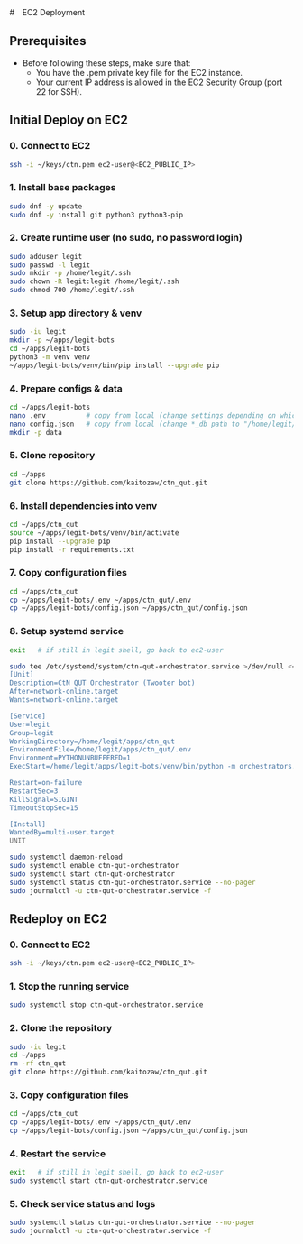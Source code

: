 #　EC2 Deployment

## Prerequisites
- Before following these steps, make sure that:
    - You have the .pem private key file for the EC2 instance.
    - Your current IP address is allowed in the EC2 Security Group (port 22 for SSH).

## Initial Deploy on EC2

### 0. Connect to EC2
```bash
ssh -i ~/keys/ctn.pem ec2-user@<EC2_PUBLIC_IP>
```

### 1. Install base packages
```bash
sudo dnf -y update
sudo dnf -y install git python3 python3-pip
```

### 2. Create runtime user (no sudo, no password login)
```bash
sudo adduser legit
sudo passwd -l legit
sudo mkdir -p /home/legit/.ssh
sudo chown -R legit:legit /home/legit/.ssh
sudo chmod 700 /home/legit/.ssh
```

### 3. Setup app directory & venv
```bash
sudo -iu legit
mkdir -p ~/apps/legit-bots
cd ~/apps/legit-bots
python3 -m venv venv
~/apps/legit-bots/venv/bin/pip install --upgrade pip
```

### 4. Prepare configs & data
```bash
cd ~/apps/legit-bots
nano .env          # copy from local (change settings depending on which bots to run)
nano config.json   # copy from local (change *_db path to "/home/legit/apps/legit-bots/data/*_db")
mkdir -p data
```

### 5. Clone repository
```bash
cd ~/apps
git clone https://github.com/kaitozaw/ctn_qut.git
```

### 6. Install dependencies into venv
```bash
cd ~/apps/ctn_qut
source ~/apps/legit-bots/venv/bin/activate
pip install --upgrade pip
pip install -r requirements.txt
```

### 7. Copy configuration files
```bash
cd ~/apps/ctn_qut
cp ~/apps/legit-bots/.env ~/apps/ctn_qut/.env
cp ~/apps/legit-bots/config.json ~/apps/ctn_qut/config.json
```

### 8. Setup systemd service
```bash
exit   # if still in legit shell, go back to ec2-user
```

```bash
sudo tee /etc/systemd/system/ctn-qut-orchestrator.service >/dev/null <<'UNIT'
[Unit]
Description=CtN QUT Orchestrator (Twooter bot)
After=network-online.target
Wants=network-online.target

[Service]
User=legit
Group=legit
WorkingDirectory=/home/legit/apps/ctn_qut
EnvironmentFile=/home/legit/apps/ctn_qut/.env
Environment=PYTHONUNBUFFERED=1
ExecStart=/home/legit/apps/legit-bots/venv/bin/python -m orchestrators.orchestrator

Restart=on-failure
RestartSec=3
KillSignal=SIGINT
TimeoutStopSec=15

[Install]
WantedBy=multi-user.target
UNIT
```
```bash
sudo systemctl daemon-reload
sudo systemctl enable ctn-qut-orchestrator
sudo systemctl start ctn-qut-orchestrator
sudo systemctl status ctn-qut-orchestrator.service --no-pager
sudo journalctl -u ctn-qut-orchestrator.service -f
```

## Redeploy on EC2

### 0. Connect to EC2
```bash
ssh -i ~/keys/ctn.pem ec2-user@<EC2_PUBLIC_IP>
```

### 1. Stop the running service
```bash
sudo systemctl stop ctn-qut-orchestrator.service
```

### 2. Clone the repository
```bash
sudo -iu legit
cd ~/apps
rm -rf ctn_qut
git clone https://github.com/kaitozaw/ctn_qut.git
```

### 3. Copy configuration files
```bash
cd ~/apps/ctn_qut
cp ~/apps/legit-bots/.env ~/apps/ctn_qut/.env
cp ~/apps/legit-bots/config.json ~/apps/ctn_qut/config.json
```

### 4. Restart the service
```bash
exit   # if still in legit shell, go back to ec2-user
sudo systemctl start ctn-qut-orchestrator.service
```

### 5. Check service status and logs
```bash
sudo systemctl status ctn-qut-orchestrator.service --no-pager
sudo journalctl -u ctn-qut-orchestrator.service -f
```